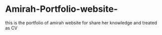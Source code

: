# Amirah-Portfolio-website-
this is the portfolio of amirah website for share her knowledge and treated as CV
